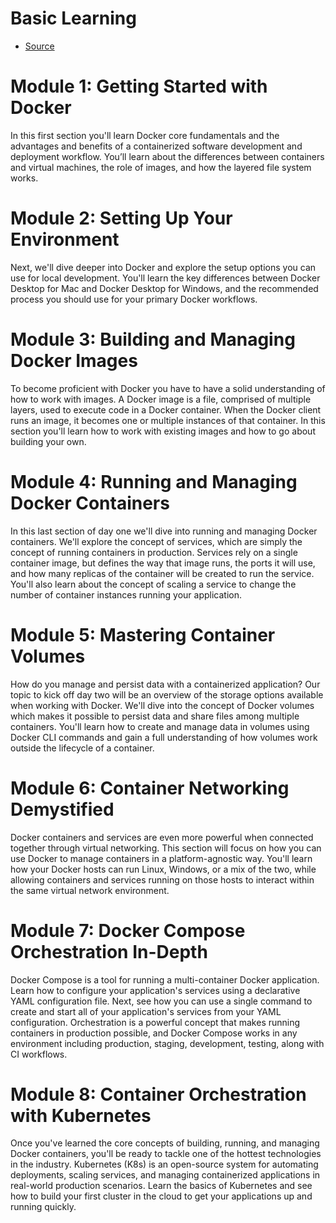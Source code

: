 # Basic Learning 
- [Source](https://portal.cloudskills.io/docker-jumpstart)

# Module 1: Getting Started with Docker
In this first section you'll learn Docker core fundamentals and the advantages and benefits of a containerized software development and deployment workflow. You’ll learn about the differences between containers and virtual machines, the role of images, and how the layered file system works.

# Module 2: Setting Up Your Environment
Next, we'll dive deeper into Docker and explore the setup options you can use for local development. You'll learn the key differences between Docker Desktop for Mac and Docker Desktop for Windows, and the recommended process you should use for your primary Docker workflows.

# Module 3: Building and Managing Docker Images
To become proficient with Docker you have to have a solid understanding of how to work with images. A Docker image is a file, comprised of multiple layers, used to execute code in a Docker container. When the Docker client runs an image, it becomes one or multiple instances of that container. In this section you'll learn how to work with existing images and how to go about building your own.

# Module 4: Running and Managing Docker Containers
In this last section of day one we'll dive into running and managing Docker containers. We'll explore the concept of services, which are simply the concept of running containers in production. Services rely on a single container image, but defines the way that image runs, the ports it will use, and how many replicas of the container will be created to run the service. You'll also learn about the concept of scaling a service to change the number of container instances running your application.

# Module 5: Mastering Container Volumes
How do you manage and persist data with a containerized application? Our topic to kick off day two will be an overview of the storage options available when working with Docker. We'll dive into the concept of Docker volumes which makes it possible to persist data and share files among multiple containers. You'll learn how to create and manage data in volumes using Docker CLI commands and gain a full understanding of how volumes work outside the lifecycle of a container.

# Module 6: Container Networking Demystified
Docker containers and services are even more powerful when connected together through virtual networking. This section will focus on how you can use Docker to manage containers in a platform-agnostic way. You'll learn how your Docker hosts can run Linux, Windows, or a mix of the two, while allowing containers and services running on those hosts to interact within the same virtual network environment.

# Module 7: Docker Compose Orchestration In-Depth
Docker Compose is a tool for running a multi-container Docker application. Learn how to configure your application's services using a declarative YAML configuration file. Next, see how you can use a single command to create and start all of your application's services from your YAML configuration. Orchestration is a powerful concept that makes running containers in production possible, and Docker Compose works in any environment including production, staging, development, testing, along with CI workflows.

# Module 8: Container Orchestration with Kubernetes
Once you've learned the core concepts of building, running, and managing Docker containers, you'll be ready to tackle one of the hottest technologies in the industry. Kubernetes (K8s) is an open-source system for automating deployments, scaling services, and managing containerized applications in real-world production scenarios. Learn the basics of Kubernetes and see how to build your first cluster in the cloud to get your applications up and running quickly.
